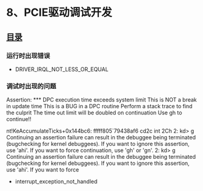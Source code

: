 # 8、PCIE驱动调试开发 
## [目录](README.md) 


### 运行时出现错误 

- DRIVER_IRQL_NOT_LESS_OR_EQUAL 

### 调试时出现的问题 

Assertion: *** DPC execution time exceeds system limit
    This is NOT a break in update time
    This is a BUG in a DPC routine
    Perform a stack trace to find the culprit
    The time out limit will be doubled on continuation
    Use gh to continue!!

nt!KeAccumulateTicks+0x144bc6:
fffff805`79438af6 cd2c            int     2Ch
2: kd> g
Continuing an assertion failure can result in the debuggee
being terminated (bugchecking for kernel debuggees).
If you want to ignore this assertion, use 'ahi'.
If you want to force continuation, use 'gh' or 'gn'.
2: kd> g
Continuing an assertion failure can result in the debuggee
being terminated (bugchecking for kernel debuggees).
If you want to ignore this assertion, use 'ahi'.
If you want to force  

- interrupt_exception_not_handled 